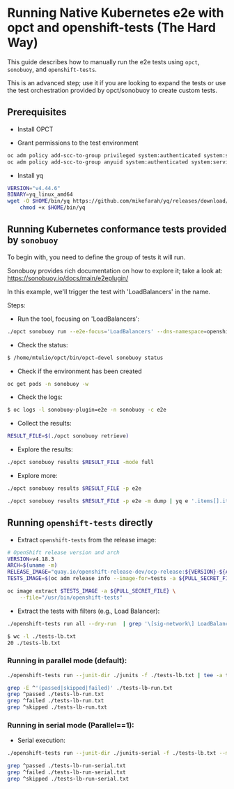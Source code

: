 # Running Native Kubernetes e2e with opct and openshift-tests (The Hard Way)

This guide describes how to manually run the e2e tests using `opct`, `sonobuoy`, and `openshift-tests`.

This is an advanced step; use it if you are looking to expand the tests or use the
test orchestration provided by opct/sonobuoy to create custom tests.

## Prerequisites

- Install OPCT

- Grant permissions to the test environment

```bash
oc adm policy add-scc-to-group privileged system:authenticated system:serviceaccounts
oc adm policy add-scc-to-group anyuid system:authenticated system:serviceaccounts
```

- Install yq

```bash
VERSION="v4.44.6"
BINARY=yq_linux_amd64
wget -O $HOME/bin/yq https://github.com/mikefarah/yq/releases/download/${VERSION}/${BINARY} &&\
    chmod +x $HOME/bin/yq
```

## Running Kubernetes conformance tests provided by `sonobuoy`

To begin with, you need to define the group of tests it will run.

Sonobuoy provides rich documentation on how to explore it; take a look at: https://sonobuoy.io/docs/main/e2eplugin/

In this example, we'll trigger the test with 'LoadBalancers' in the name.

Steps:

- Run the tool, focusing on 'LoadBalancers':

```sh
./opct sonobuoy run --e2e-focus='LoadBalancers' --dns-namespace=openshift-dns --dns-pod-labels=dns.operator.openshift.io/daemonset-dns=default
```

- Check the status:

```sh
$ /home/mtulio/opct/bin/opct-devel sonobuoy status
```

- Check if the environment has been created

```sh
oc get pods -n sonobuoy -w
```

- Check the logs:

```sh
$ oc logs -l sonobuoy-plugin=e2e -n sonobuoy -c e2e
```

- Collect the results:

```sh
RESULT_FILE=$(./opct sonobuoy retrieve)
```

- Explore the results:

```sh
./opct sonobuoy results $RESULT_FILE -mode full
```

- Explore more:

```sh
./opct sonobuoy results $RESULT_FILE -p e2e

./opct sonobuoy results $RESULT_FILE -p e2e -m dump | yq e '.items[].items[].items[] | select(.status=="passed")' -
```

## Running `openshift-tests` directly

- Extract `openshift-tests` from the release image:

```sh
# OpenShift release version and arch
VERSION=v4.18.3
ARCH=$(uname -m)
RELEASE_IMAGE="quay.io/openshift-release-dev/ocp-release:${VERSION}-${ARCH}"
TESTS_IMAGE=$(oc adm release info --image-for=tests -a ${PULL_SECRET_FILE} ${RELEASE_IMAGE})

oc image extract $TESTS_IMAGE -a ${PULL_SECRET_FILE} \
    --file="/usr/bin/openshift-tests"
```

- Extract the tests with filters (e.g., Load Balancer):

```sh
./openshift-tests run all --dry-run  | grep '\[sig-network\] LoadBalancers' > ./tests-lb.txt

$ wc -l ./tests-lb.txt
20 ./tests-lb.txt
```

### Running in parallel mode (default):

```sh
./openshift-tests run --junit-dir ./junits -f ./tests-lb.txt | tee -a tests-lb-run.txt

grep -E ^'(passed|skipped|failed)' ./tests-lb-run.txt
grep ^passed ./tests-lb-run.txt
grep ^failed ./tests-lb-run.txt
grep ^skipped ./tests-lb-run.txt
```

### Running in serial mode (Parallel==1):

- Serial execution:

```sh
./openshift-tests run --junit-dir ./junits-serial -f ./tests-lb.txt --max-parallel-tests 1 | tee -a tests-lb-run-serial.txt

grep ^passed ./tests-lb-run-serial.txt
grep ^failed ./tests-lb-run-serial.txt
grep ^skipped ./tests-lb-run-serial.txt
```
